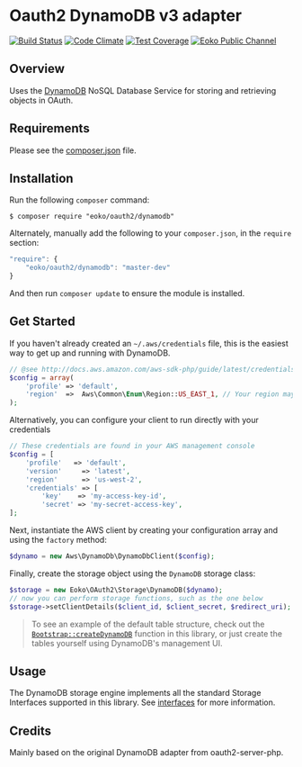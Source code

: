 Oauth2 DynamoDB v3 adapter
==========================

[![Build Status](https://travis-ci.org/eoko/oauth2-adapter-dynamodb.svg?branch=master)](https://travis-ci.org/eoko/oauth2-adapter-dynamodb)
[![Code Climate](https://codeclimate.com/github/eoko/oauth2-adapter-dynamodb/badges/gpa.svg)](https://codeclimate.com/github/eoko/oauth2-adapter-dynamodb)
[![Test Coverage](https://codeclimate.com/github/eoko/oauth2-adapter-dynamodb/badges/coverage.svg)](https://codeclimate.com/github/eoko/oauth2-adapter-dynamodb/coverage)
[![Eoko Public Channel](http://slackin.eoko.fr/badge.svg)](http://slackin.eoko.fr/)

Overview
--------

Uses the [DynamoDB](http://aws.amazon.com/dynamodb/) NoSQL Database Service for storing and retrieving objects in OAuth.

Requirements
------------
  
Please see the [composer.json](composer.json) file.

Installation
------------

Run the following `composer` command:

```console
$ composer require "eoko/oauth2/dynamodb"
```

Alternately, manually add the following to your `composer.json`, in the `require` section:

```javascript
"require": {
    "eoko/oauth2/dynamodb": "master-dev"
}
```

And then run `composer update` to ensure the module is installed.

Get Started
-----------

If you haven't already created an `~/.aws/credentials` file, this is the easiest way to get up and running with DynamoDB.


```php
// @see http://docs.aws.amazon.com/aws-sdk-php/guide/latest/credentials.html#credential-profiles
$config = array(
	'profile' => 'default',
	'region'  =>  Aws\Common\Enum\Region::US_EAST_1, // Your region may differ
);
```

Alternatively, you can configure your client to run directly with your credentials

```php
// These credentials are found in your AWS management console
$config = [
    'profile'   => 'default',
    'version'     => 'latest',
    'region'      => 'us-west-2',
    'credentials' => [
        'key'    => 'my-access-key-id',
        'secret' => 'my-secret-access-key',
];
```

Next, instantiate the AWS client by creating your configuration array and using the `factory` method:

```php
$dynamo = new Aws\DynamoDb\DynamoDbClient($config);
```

Finally, create the storage object using the `DynamoDB` storage class:

```php
$storage = new Eoko\OAuth2\Storage\DynamoDB($dynamo);
// now you can perform storage functions, such as the one below
$storage->setClientDetails($client_id, $client_secret, $redirect_uri);
```

> To see an example of the default table structure, check out the [`Bootstrap::createDynamoDB`](https://github.com/bshaffer/oauth2-server-php/blob/develop/test/lib/OAuth2/Storage/Bootstrap.php#L519) function in this library, or just create the tables yourself using DynamoDB's management UI.

Usage
-----

The DynamoDB storage engine implements all the standard Storage Interfaces supported
in this library.  See [interfaces](../custom) for more information.


Credits
-------

Mainly based on the original DynamoDB adapter from oauth2-server-php.
